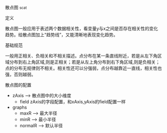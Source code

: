 <div class="mb40">
    <div class="fontsize-20 mb10">
    散点图 <small>scat</small>
    </div class="fontsize-28">
    <p class="mb20"></p>
</div>

<div class="mb40">
    <div class="fontsize-20 mb10">
    定义 
    </div class="fontsize-28">
    <p class="mb20">
      散点图一般应用于表述两个数据相关性，看变量y与x之间是否存在相关性的变化趋势。给散点图加上“趋势线”，又能清晰地表现变化趋势。
    </p>
</div>

<div class="mb40">
    <div class="fontsize-20 mb10">
    基础规范
    </div class="fontsize-28">
    <p class="mb20">
    一般用正相关、负相关和不相关描述。点分布在某一条直线附近，若是从左下角区域分布到右上角区域,则是正相关；若是从左上角分布到右下角区域,则是负相关；点的分布无规律则不相关。相关性还可以分强弱，点分布越靠近一直线，相关性也强，否则越弱。
    </p>
</div>

<div bx-name="alimama/chart/list/index"></div>


<div class="example">
    <div class="content">
        <div class="content-header">
            <div>散点图的配置</div>
        </div>
        <div class="content-body" style="padding:18p 40px;">
            <ul data-anchor-id="72xn">
            <li>zAxis --&gt; 散点图中的大小维度 <br>
            <ul><li>field zAxis的字段配置，和xAxis,yAxis的field配置一样</li></ul></li>
            <li>graphs  <br>
            <ul><li>maxR --&gt; 最大半径</li>
            <li>minR --&gt; 最小半径</li>
            <li>normalR --&gt; 默认半径 </li></ul></li>
            </ul>
        </div>
    </div>
</div>

